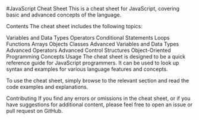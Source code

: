 
#JavaScript Cheat Sheet
This is a cheat sheet for JavaScript, covering basic and advanced concepts of the language.

Contents
The cheat sheet includes the following topics:

Variables and Data Types
Operators
Conditional Statements
Loops
Functions
Arrays
Objects
Classes
Advanced Variables and Data Types
Advanced Operators
Advanced Control Structures
Object-Oriented Programming Concepts
Usage
The cheat sheet is designed to be a quick reference guide for JavaScript programmers. It can be used to look up syntax and examples for various language features and concepts.

To use the cheat sheet, simply browse to the relevant section and read the code examples and explanations.

Contributing
If you find any errors or omissions in the cheat sheet, or if you have suggestions for additional content, please feel free to open an issue or pull request on GitHub.
